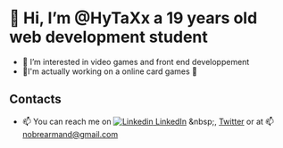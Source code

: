 # 👋 Hi, I’m @HyTaXx a 19 years old web development student #

- 👀 I’m interested in video games and front end developpement
- 🔬I'm actually working on a online card games 🎲

## Contacts
- 📫 You can reach me on [![Linkedin](https://i.stack.imgur.com/gVE0j.png) LinkedIn](https://www.linkedin.com/](https://www.linkedin.com/in/armand-nobre-996057224/))
&nbsp;, [Twitter](https://twitter.com/SFO_HyTaX) or at 📫 nobrearmand@gmail.com


<!---
HyTaXx/HyTaXx is a ✨ special ✨ repository because its `README.md` (this file) appears on your GitHub profile.
You can click the Preview link to take a look at your changes.
--->
